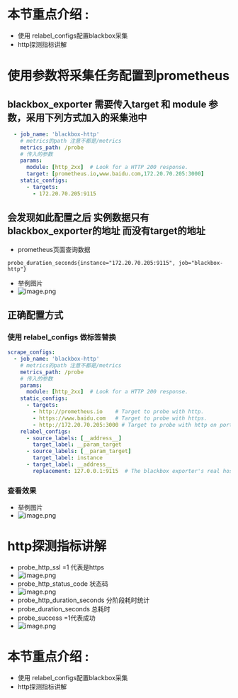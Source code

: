 # 本节重点介绍 :

- 使用 relabel_configs配置blackbox采集
- http探测指标讲解

# 使用参数将采集任务配置到prometheus

## blackbox_exporter 需要传入target 和 module 参数，采用下列方式加入的采集池中

```yaml
  - job_name: 'blackbox-http'
    # metrics的path 注意不都是/metrics
    metrics_path: /probe
    # 传入的参数
    params:
      module: [http_2xx]  # Look for a HTTP 200 response.
      target: [prometheus.io,www.baidu.com,172.20.70.205:3000]
    static_configs:
      - targets:
        - 172.20.70.205:9115 
```

## 会发现如此配置之后 实例数据只有blackbox_exporter的地址 而没有target的地址

- prometheus页面查询数据

```shell
probe_duration_seconds{instance="172.20.70.205:9115", job="blackbox-http"}
```

- 举例图片
- ![image.png](http://jutibolg.oss-cn-shenzhen.aliyuncs.com/908/1629510916000/b3c825fbea9c492eb68103314a071401.png)

## 正确配置方式

### 使用 relabel_configs 做标签替换

```yaml
scrape_configs:
  - job_name: 'blackbox-http'
    # metrics的path 注意不都是/metrics
    metrics_path: /probe
    # 传入的参数
    params:
      module: [http_2xx]  # Look for a HTTP 200 response.
    static_configs:
      - targets:
        - http://prometheus.io    # Target to probe with http.
        - https://www.baidu.com   # Target to probe with https.
        - http://172.20.70.205:3000 # Target to probe with http on port 3000.
    relabel_configs:
      - source_labels: [__address__]
        target_label: __param_target
      - source_labels: [__param_target]
        target_label: instance
      - target_label: __address__
        replacement: 127.0.0.1:9115  # The blackbox exporter's real hostname:port.

```

### 查看效果

- 举例图片
- ![image.png](http://jutibolg.oss-cn-shenzhen.aliyuncs.com/908/1629510916000/ffef0289db39496e966fc33c21e784d0.png)

# http探测指标讲解

- probe_http_ssl =1 代表是https
- ![image.png](http://jutibolg.oss-cn-shenzhen.aliyuncs.com/908/1629510916000/38056bab94234ac599ddd2cbe500497f.png)
- probe_http_status_code  状态码
- ![image.png](http://jutibolg.oss-cn-shenzhen.aliyuncs.com/908/1629510916000/9092c9032d29470f9d5bf92785d54243.png)
- probe_http_duration_seconds 分阶段耗时统计
- probe_duration_seconds 总耗时
- probe_success  =1代表成功
- ![image.png](http://jutibolg.oss-cn-shenzhen.aliyuncs.com/908/1629510916000/3edd51937b0d43fab04f0b1efce88862.png)

# 本节重点介绍 :

- 使用 relabel_configs配置blackbox采集
- http探测指标讲解